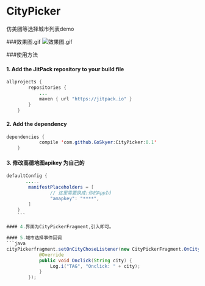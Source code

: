 # CityPicker
仿美团等选择城市列表demo

###效果图.gif
![效果图.gif](https://github.com/zaaach/CityPicker/raw/master/screenshot/screenshot.gif)

###使用方法
#### 1. Add the JitPack repository to your build file
```java
allprojects {
		repositories {
			...
			maven { url "https://jitpack.io" }
		}
	}
  ```
#### 2. Add the dependency

```java
dependencies {
	        compile 'com.github.GoSkyer:CityPicker:0.1'
	}
  ```
#### 3. 修改高德地图apikey 为自己的

```java
defaultConfig {
       .....
        manifestPlaceholders = [
                // 这里需要换成:你的AppId
                "amapkey": "****",
        ]
    }
    ```
    
#### 4.界面为CityPickerFragment,引入即可。

#### 5.城市选择事件回调
```java
cityPickerfragment.setOnCityChoseListener(new CityPickerFragment.OnCityChoseListener() {
            @Override
            public void Onclick(String city) {
                Log.i("TAG", "Onclick: " + city);
            }
        });
```
